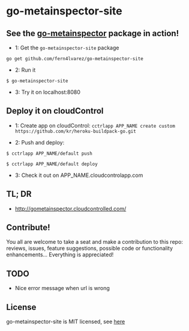 # go-metainspector-site 

## See the [go-metainspector](http://github.com/fern4lvarez/go-metainspector) package in action!

* 1: Get the `go-metainspector-site` package

```
go get github.com/fern4lvarez/go-metainspector-site
```

* 2: Run it

```
$ go-metainspector-site
```

* 3: Try it on localhost:8080

## Deploy it on cloudControl

* 1: Create app on cloudControl: `cctrlapp APP_NAME create custom https://github.com/kr/heroku-buildpack-go.git`

* 2: Push and deploy:

```
$ cctrlapp APP_NAME/default push

$ cctrlapp APP_NAME/default deploy
```

* 3: Check it out on APP_NAME.cloudcontrolapp.com

## TL; DR

* http://gometainspector.cloudcontrolled.com/

## Contribute!
You all are welcome to take a seat and make a contribution to this repo: reviews, issues, feature suggestions, possible code or functionality enhancements... Everything is appreciated!

## TODO
* Nice error message when url is wrong

## License
go-metainspector-site is MIT licensed, see [here](https://github.com/fern4lvarez/go-metainspector-site/blob/master/LICENSE)